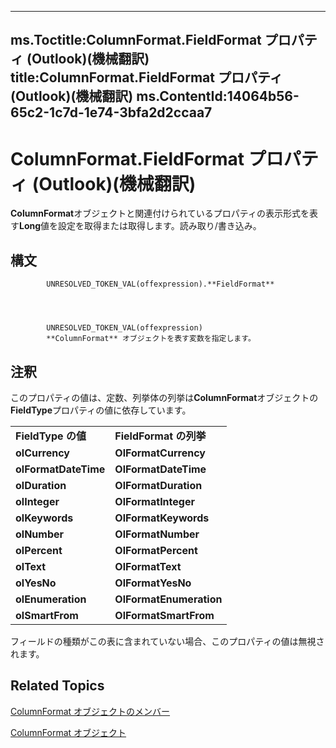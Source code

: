 

---
ms.Toctitle:ColumnFormat.FieldFormat プロパティ (Outlook)(機械翻訳)
title:ColumnFormat.FieldFormat プロパティ (Outlook)(機械翻訳)
ms.ContentId:14064b56-65c2-1c7d-1e74-3bfa2d2ccaa7
---
# ColumnFormat.FieldFormat プロパティ (Outlook)(機械翻訳)




**ColumnFormat**オブジェクトと関連付けられているプロパティの表示形式を表す**Long**値を設定を取得または取得します。読み取り/書き込み。

## 構文

            UNRESOLVED_TOKEN_VAL(offexpression).**FieldFormat**




            UNRESOLVED_TOKEN_VAL(offexpression)
            **ColumnFormat** オブジェクトを表す変数を指定します。



## 注釈
このプロパティの値は、定数、列挙体の列挙は**ColumnFormat**オブジェクトの**FieldType**プロパティの値に依存しています。

|||
|---|---|
|**FieldType の値**|**FieldFormat の列挙**|
|**olCurrency**|**OlFormatCurrency**|
|**olFormatDateTime**|**OlFormatDateTime**|
|**olDuration**|**OlFormatDuration**|
|**olInteger**|**OlFormatInteger**|
|**olKeywords**|**OlFormatKeywords**|
|**olNumber**|**OlFormatNumber**|
|**olPercent**|**OlFormatPercent**|
|**olText**|**OlFormatText**|
|**olYesNo**|**OlFormatYesNo**|
|**olEnumeration**|**OlFormatEnumeration**|
|**olSmartFrom**|**OlFormatSmartFrom**|



フィールドの種類がこの表に含まれていない場合、このプロパティの値は無視されます。



## Related Topics

[ColumnFormat オブジェクトのメンバー](7159f452-7a05-f3a3-53f8-0b3f5463d313.md)

[ColumnFormat オブジェクト](acbbdd97-e695-d1e7-c7ba-24f75efbf22c.md)




